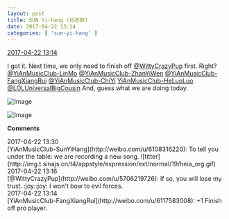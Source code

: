 ```yaml
---
layout: post
title: SUN Yi-hang (孙亦航)
date: 2017-04-22 13:14
categories: [ 'sun-yi-hang' ]
---
```


<div class="weibo-info">
  <a href="http://weibo.com/6108316220/EFFP8amTw">2017-04-22 13:14</a>
</div>

I got it. Next time, we only need to finish off [@WittyCrazyPup](http://weibo.com/u/5706219726) first. Right? [@YiAnMusicClub-LinMo](http://weibo.com/u/6108312042) [@YiAnMusicClub-ZhanYiWen](http://weibo.com/u/6108090526) [@YiAnMusicClub-FangXiangRui](http://weibo.com/u/6117583008) [@YiAnMusicClub-ChiYi](http://weibo.com/u/6117581836) [YiAnMusicClub-HeLuoLuo](http://weibo.com/u/6117570574) [@LOLUniversalBigCousin](http://weibo.com/yuzhoujieshuo) And, guess what we are doing today.

<!-- more -->

![Image](http://wx4.sinaimg.cn/mw690/006FnS5mgy1fevdmsjzegj30go0m8tb7.jpg)

![Image](http://wx2.sinaimg.cn/mw690/006FnS5mgy1fevdmtmxakj30go0m8wki.jpg)

**Comments**

<div class="weibo-info">2017-04-22 13:30</div>
[YiAnMusicClub-SunYiHang](http://weibo.com/u/6108316220): To tell you under the table: we are recording a new song. ![titter](http://img.t.sinajs.cn/t4/appstyle/expression/ext/normal/19/heia_org.gif)

<div class="weibo-info">2017-04-22 13:16</div>
[@WittyCrazyPup](http://weibo.com/u/5706219726): If so, you will lose my trust. :joy::joy: I won't bow to evil forces.

<div class="weibo-info">2017-04-22 13:14</div>
[YiAnMusicClub-FangXiangRui](http://weibo.com/u/6117583008): +1 Finish off pro player.
